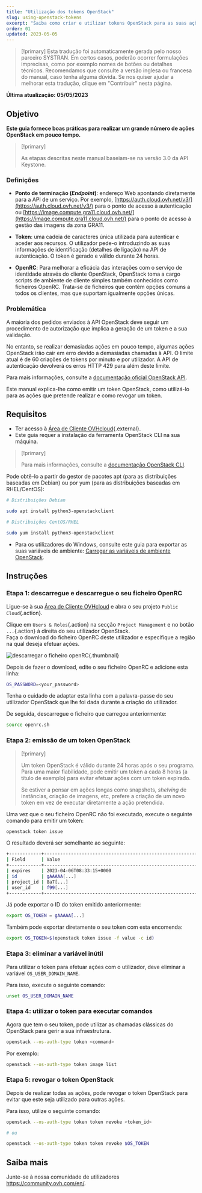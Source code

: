 ```yaml
---
title: "Utilização dos tokens OpenStack"
slug: using-openstack-tokens
excerpt: "Saiba como criar e utilizar tokens OpenStack para as suas ações"
order: 01
updated: 2023-05-05
---
```


> [!primary]
> Esta tradução foi automaticamente gerada pelo nosso parceiro SYSTRAN. Em certos casos, poderão ocorrer formulações imprecisas, como por exemplo nomes de botões ou detalhes técnicos. Recomendamos que consulte a versão inglesa ou francesa do manual, caso tenha alguma dúvida. Se nos quiser ajudar a melhorar esta tradução, clique em "Contribuir" nesta página.
>

**Última atualização: 05/05/2023**

## Objetivo

**Este guia fornece boas práticas para realizar um grande número de ações OpenStack em pouco tempo.**

> [!primary]
>
> As etapas descritas neste manual baseiam-se na versão 3.0 da API Keystone.
>

### Definições

- **Ponto de terminação (*Endpoint*)**: endereço Web apontando diretamente para a API de um serviço. Por exemplo, [https://auth.cloud.ovh.net/v3/](https://auth.cloud.ovh.net/v3/) para o ponto de acesso à autenticação ou [https://image.compute.gra11.cloud.ovh.net/](https://image.compute.gra11.cloud.ovh.net/) para o ponto de acesso à gestão das imagens da zona GRA11. 

- **Token**: uma cadeia de caracteres única utilizada para autenticar e aceder aos recursos. O utilizador pede-o introduzindo as suas informações de identificação (detalhes de ligação) na API de autenticação. O token é gerado e válido durante 24 horas.

- **OpenRC**: Para melhorar a eficácia das interações com o serviço de identidade através do cliente OpenStack, OpenStack toma a cargo scripts de ambiente de cliente simples também conhecidos como ficheiros OpenRC. Trata-se de ficheiros que contêm opções comuns a todos os clientes, mas que suportam igualmente opções únicas.

### Problemática

A maioria dos pedidos enviados à API OpenStack deve seguir um procedimento de autorização que implica a geração de um token e a sua validação.

No entanto, se realizar demasiadas ações em pouco tempo, algumas ações OpenStack irão cair em erro devido a demasiadas chamadas à API. O limite atual é de 60 criações de tokens por minuto e por utilizador. A API de autenticação devolverá os erros HTTP 429 para além deste limite.

Para mais informações, consulte a [documentação oficial OpenStack API](http://developer.openstack.org/api-guide/quick-start/).

Este manual explica-lhe como emitir um token OpenStack, como utilizá-lo para as ações que pretende realizar e como revogar um token.

## Requisitos 

- Ter acesso à [Área de Cliente OVHcloud](https://www.ovh.com/auth/?action=gotomanager&from=https://www.ovh.pt/&ovhSubsidiary=pt){.external}.
- Este guia requer a instalação da ferramenta OpenStack CLI na sua máquina.

> [!primary]
>
> Para mais informações, consulte a [documentação OpenStack CLI](https://docs.openstack.org/python-openstackclient/latest/).

Pode obtê-lo a partir do gestor de pacotes apt (para as distribuições baseadas em Debian) ou por yum (para as distribuições baseadas em RHEL/CentOS):

```bash
# Distribuições Debian

sudo apt install python3-openstackclient

# Distribuições CentOS/RHEL

sudo yum install python3-openstackclient
```

- Para os utilizadores do Windows, consulte este guia para exportar as suas variáveis de ambiente: [Carregar as variáveis de ambiente OpenStack](/pages/platform/public-cloud/loading_openstack_environment_variables/).

## Instruções

### Etapa 1: descarregue e descarregue o seu ficheiro OpenRC

Ligue-se à sua [Área de Cliente OVHcloud](https://www.ovh.com/auth/?action=gotomanager&from=https://www.ovh.pt/&ovhSubsidiary=pt) e abra o seu projeto `Public Cloud`{.action}.

Clique em `Users & Roles`{.action} na secção `Project Management` e no botão `...`{.action} à direita do seu utilizador OpenStack.<br>
Faça o download do ficheiro OpenRC deste utilizador e especifique a região na qual deseja efetuar ações.

![descarregar o ficheiro openRC](images/openrc.png){.thumbnail}

Depois de fazer o download, edite o seu ficheiro OpenRC e adicione esta linha:

```bash
OS_PASSWORD=<your_password>
```

Tenha o cuidado de adaptar esta linha com a palavra-passe do seu utilizador OpenStack que lhe foi dada durante a criação do utilizador.

De seguida, descarregue o ficheiro que carregou anteriormente:

```bash
source openrc.sh
```

### Etapa 2: emissão de um token OpenStack

> [!primary]
>
> Um token OpenStack é válido durante 24 horas após o seu programa. Para uma maior fiabilidade, pode emitir um token a cada 8 horas (a título de exemplo) para evitar efetuar ações com um token expirado.
>
> Se estiver a pensar em ações longas como snapshots, *shelving* de instâncias, criação de imagens, etc, prefere a criação de um novo token em vez de executar diretamente a ação pretendida.
>

Uma vez que o seu ficheiro OpenRC não foi executado, execute o seguinte comando para emitir um token:

```bash
openstack token issue
```

O resultado deverá ser semelhante ao seguinte:

```bash
+------------+----------------------------------------------------------------+
| Field      | Value                                                          |
+------------+----------------------------------------------------------------+
| expires    | 2023-04-06T08:33:15+0000                                       |
| id         | gAAAAA[...]                                                    |
| project_id | 8a7[...]                                                       |
| user_id    | f99[...]                                                       |
+------------+----------------------------------------------------------------+
```

Já pode exportar o ID do token emitido anteriormente:

```bash
export OS_TOKEN = gAAAAA[...]
```

Também pode exportar diretamente o seu token com esta encomenda:

```bash
export OS_TOKEN=$(openstack token issue -f value -c id)
```

### Etapa 3: eliminar a variável inútil

Para utilizar o token para efetuar ações com o utilizador, deve eliminar a variável `OS_USER_DOMAIN_NAME`.

Para isso, execute o seguinte comando:

```bash
unset OS_USER_DOMAIN_NAME
```

### Etapa 4: utilizar o token para executar comandos

Agora que tem o seu token, pode utilizar as chamadas clássicas do OpenStack para gerir a sua infraestrutura.

```bash
openstack --os-auth-type token <command>
```

Por exemplo: 

```bash
openstack --os-auth-type token image list
```

### Etapa 5: revogar o token OpenStack

Depois de realizar todas as ações, pode revogar o token OpenStack para evitar que este seja utilizado para outras ações.

Para isso, utilize o seguinte comando:

```bash
openstack --os-auth-type token token revoke <token_id>

# ou 

openstack --os-auth-type token token revoke $OS_TOKEN
```

## Saiba mais

Junte-se à nossa comunidade de utilizadores <https://community.ovh.com/en/>.